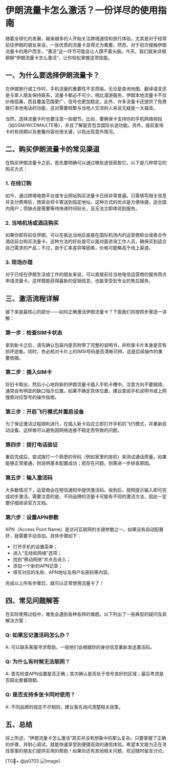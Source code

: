 # 伊朗流量卡怎么激活？一份详尽的使用指南

随着全球化的发展，越来越多的人开始关注跨境通信和旅行体验。尤其是对于经常前往伊朗的朋友来说，一张优质的流量卡显得尤为重要。然而，对于初次接触伊朗流量卡的用户而言，“激活”这一环节可能会让人摸不着头脑。今天，我们就来详细聊聊“伊朗流量卡怎么激活”，让你轻松掌握这项技能。

## 一、为什么要选择伊朗流量卡？

在伊朗旅行或工作时，手机流量的重要性不言而喻。无论是查询地图、翻译语言还是与家人朋友保持联系，流量卡都必不可少。相比漫游服务，伊朗本地流量卡不仅价格低廉，而且覆盖范围更广，信号也更加稳定。此外，许多流量卡还提供了免费拨打本地电话的功能，这对需要频繁与当地人交流的人来说无疑是一大福音。

当然，选择流量卡时也要注意一些细节。比如，要确保卡支持你的手机网络频段（如GSM/WCDMA/LTE等），并且了解是否包含国际长途功能。另外，提前查询卡的有效期以及套餐内容也很关键，以免出现意外情况。

## 二、购买伊朗流量卡的常见渠道

在购买伊朗流量卡之前，首先要明确可以通过哪些途径获取它。以下是几种常见的购买方式：

### 1. 在线订购
如今，通过跨境电商平台或专业网站购买流量卡已经非常普遍。只需填写相关信息并支付费用后，商家会将卡寄送到指定地址。这种方式的优点是方便快捷，适合国内用户；但缺点是需要等待快递时间较长，且无法立即体验到服务。

### 2. 当地机场或酒店购买
如果你即将前往伊朗，可以在抵达当地后直接在国际机场内的运营商柜台或者合作酒店前台购买流量卡。这种方法的好处是可以面对面咨询工作人员，确保买到适合自己需求的产品；不过，由于汇率差异等因素，价格可能略高于线上渠道。

### 3. 现场办理
对于已经在伊朗生活或工作的朋友来说，可以直接前往当地电信运营商的服务网点申请流量卡。这样既能获得最新的促销信息，也能享受到专业的售后服务。

## 三、激活流程详解

接下来是最核心的部分——如何正确激活伊朗流量卡？下面我们将按照步骤逐一讲解：

### 第一步：检查SIM卡状态
拿到新卡之后，请先确认包装内是否附带了完整的说明书，并检查卡片本身是否有损坏迹象。同时，务必核对卡片上的IMSI号码是否清晰可辨，这是后续操作的重要依据。

### 第二步：插入SIM卡
将旧卡取出，然后小心地将新的伊朗流量卡插入手机卡槽中。注意方向不要搞错，通常会有明显的缺口指示位置。如果不确定具体位置，建议查阅手机说明书或上网搜索对应型号的操作指南。

### 第三步：开启飞行模式并重启设备
为了保证激活过程顺利进行，在插入新卡后应立即打开手机的飞行模式，并重新启动设备。这样做可以避免因网络连接不稳定而导致的问题。

### 第四步：拨打电话验证
重启完成后，尝试拨打一个熟悉的号码（例如家里的座机）来测试通话质量。如果能够正常接通，则说明基本配置成功；若存在问题，则需进一步排查原因。

### 第五步：输入激活码
大多数情况下，运营商会在短信通知中提供激活码。收到后，按照提示输入即可完成初步激活。需要注意的是，不同品牌的流量卡可能有不同的激活方法，因此一定要仔细阅读官方文档。

### 第六步：设置APN参数
APN（Access Point Name）是访问互联网的关键参数之一。如果没有自动配置好，就需要手动添加。具体步骤如下：
- 打开手机的设置菜单；
- 进入“无线和网络”选项；
- 找到“移动网络”并点击进入；
- 添加一个新的APN记录；
- 填写对应的名称、APN地址及用户名密码等内容。

完成以上所有步骤后，就可以正常使用流量卡了！

## 四、常见问题解答

在实际使用过程中，难免会遇到各种各样的难题。以下列出了一些典型的疑问及其解决方案：

### Q: 如果忘记激活码怎么办？
A: 可以联系客服寻求帮助，一般他们会根据你的身份信息重新发送激活码。

### Q: 为什么有时候无法联网？
A: 首先检查APN设置是否正确；其次确认是否处于信号良好的区域；最后考虑是否超出套餐限额。

### Q: 是否支持多张卡同时使用？
A: 不同品牌的规定不尽相同，建议事先询问清楚相关政策。

## 五、总结

综上所述，“伊朗流量卡怎么激活”其实并没有想象中的那么复杂。只要掌握了正确的步骤，并耐心调试，就能快速享受到便捷高效的通信体验。希望本文能为正在寻找答案的朋友们提供实用的帮助！如果你还有其他相关问题，欢迎随时留言讨论。

[TG💪+ @jx0703 ![Image](https://github.com/user-attachments/assets/dbca1d08-cadb-493c-b0ec-ad6f7a83f270)]